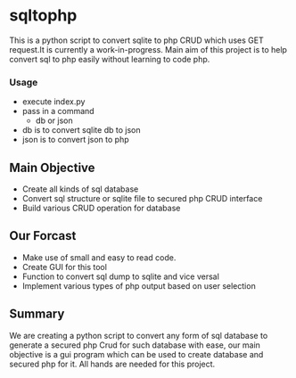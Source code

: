 # sqltophp
 This is a python script to convert sqlite to php CRUD which uses GET request.It is currently a work-in-progress. Main aim of this project is to help convert sql to php easily without learning to code php.
 
### Usage
  - execute index.py
  - pass in a command
     - db or json
  - db is to convert sqlite db to json
  - json is to convert json to php
 
 ## Main Objective
 - Create all kinds of sql database
 - Convert sql structure or sqlite file to secured php CRUD interface
 - Build various CRUD operation for database
 
 ## Our Forcast
 - Make use of small and easy to read code.
 - Create GUI for this tool
 - Function to convert sql dump to sqlite and vice versal
 - Implement various types of php output based on user selection
 
 ## Summary
 We are creating a python script to convert any form of sql database to generate a secured php Crud for such database with ease, our main objective is a gui program which can be used to create database and secured php for it. All hands are needed for this project.   
 
